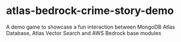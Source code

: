 # atlas-bedrock-crime-story-demo
A demo game to showcase a fun interaction between MongoDB Atlas Database, Atlas Vector Search and AWS Bedrock base modules
